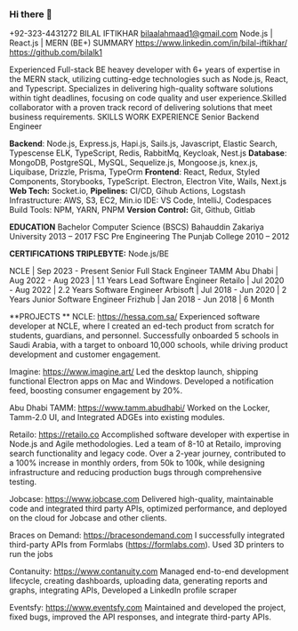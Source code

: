 ### Hi there 👋

+92-323-4431272 
BILAL IFTIKHAR 
bilaalahmaad1@gmail.com 
Node.js | React.js | MERN (BE+) 
SUMMARY 
https://www.linkedin.com/in/bilal-iftikhar/ 
https://github.com/bilalk1 

Experienced Full-stack BE heavey developer with 6+ years of expertise in the MERN stack, utilizing cutting-edge technologies such as Node.js, React, and Typescript. Specializes in delivering high-quality software solutions within tight deadlines, focusing on code quality and user experience.Skilled collaborator with a proven track record of delivering solutions that meet business requirements. 
SKILLS WORK EXPERIENCE Senior Backend Engineer 

**Backend**: Node.js, Express.js, Hapi.js, Sails.js, Javascript, Elastic Search, Typescense ELK, TypeScript, Redis, RabbitMq, Keycloak, Nest.js 
**Database**: MongoDB, PostgreSQL, MySQL, Sequelize.js, Mongoose.js, knex.js, Liquibase, Drizzle, Prisma, TypeOrm 
**Frontend**: React, Redux, Styled Components, Storybooks, TypeScript. Electron, Electron Vite, Wails, Next.js 
**Web Tech:** Socket.io, 
**Pipelines:** CI/CD, Gihub Actions, Logstash Infrastructure: AWS, S3, EC2, Min.io IDE: VS Code, IntelliJ, Codespaces Build Tools: NPM, YARN, PNPM 
**Version Control:** Git, Github, Gitlab 

**EDUCATION** 
Bachelor Computer Science (BSCS) Bahauddin Zakariya University 
2013 – 2017 
FSC Pre Engineering 
The Punjab College 
2010 – 2012 

**CERTIFICATIONS TRIPLEBYTE:** Node.js/BE 

NCLE | Sep 2023 - Present 
Senior Full Stack Engineer 
TAMM Abu Dhabi | Aug 2022 - Aug 2023 | 1.1 Years 
Lead Software Engineer 
Retailo | Jul 2020 - Aug 2022 | 2.2 Years 
Software Engineer 
Arbisoft | Jul 2018 - Jun 2020 | 2 Years 
Junior Software Engineer 
Frizhub | Jan 2018 - Jun 2018 | 6 Month 

**PROJECTS **
NCLE: https://hessa.com.sa/ 
Experienced software developer at NCLE, where I created an ed-tech product from scratch for students, guardians, and personnel. Successfully onboarded 5 schools in Saudi Arabia, with a target to onboard 10,000 schools, while driving product development and customer engagement.

Imagine: https://www.imagine.art/ 
Led the desktop launch, shipping functional Electron apps on Mac and Windows. Developed a notification feed, boosting consumer engagement by 20%. 

Abu Dhabi TAMM: https://www.tamm.abudhabi/ Worked on the Locker, Tamm-2.0 UI, and Integrated ADGEs into existing modules. 

Retailo: https://retailo.co 
Accomplished software developer with expertise in Node.js and Agile methodologies. Led a team of 8-10 at Retailo, improving search functionality and legacy code. Over a 2-year journey, contributed to a 100% increase in monthly orders, from 50k to 100k, while designing infrastructure and reducing production bugs through comprehensive testing. 

Jobcase: https://www.jobcase.com 
Delivered high-quality, maintainable code and integrated third party APIs, optimized performance, and deployed on the cloud for Jobcase and other clients. 

Braces on Demand: https://bracesondemand.com I successfully integrated third-party APIs from Formlabs (https://formlabs.com). Used 3D printers to run the jobs 

Contanuity: https://www.contanuity.com 
Managed end-to-end development lifecycle, creating dashboards, uploading data, generating reports and graphs, integrating APIs, Developed a LinkedIn profile scraper 

Eventsfy: https://www.eventsfy.com 
Maintained and developed the project, fixed bugs, improved the API responses, and integrate third-party APIs. 

